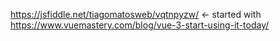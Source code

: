 
https://jsfiddle.net/tiagomatosweb/vqtnpyzw/ <- started with
https://www.vuemastery.com/blog/vue-3-start-using-it-today/
